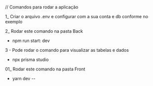 // Comandos para rodar a aplicação

1_ Criar o arquivo .env e configurar com a sua conta e db conforme no exemplo

2_ Rodar este comando na pasta Back

- npm run start: dev

3 - Pode rodar o comando para visualizar as tabelas e dados

- npx prisma studio

01_ Rodar este comando na pasta Front

- yarn dev
--